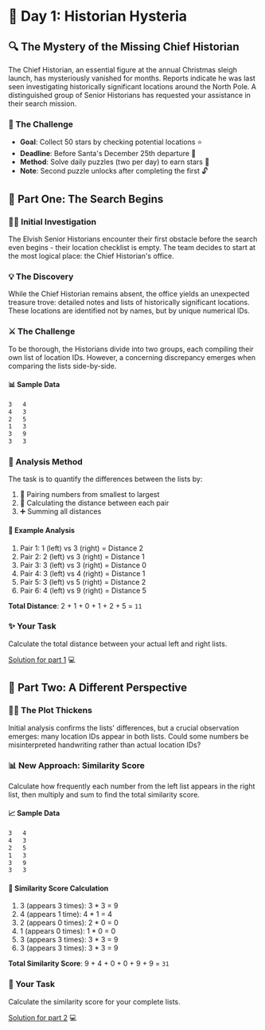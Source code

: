 # 🎄 Day 1: Historian Hysteria

## 🔍 The Mystery of the Missing Chief Historian

The Chief Historian, an essential figure at the annual Christmas sleigh launch, has mysteriously vanished for months. Reports indicate he was last seen investigating historically significant locations around the North Pole. A distinguished group of Senior Historians has requested your assistance in their search mission.

### 🎯 The Challenge
- **Goal**: Collect 50 stars by checking potential locations ⭐️
- **Deadline**: Before Santa's December 25th departure 🎅
- **Method**: Solve daily puzzles (two per day) to earn stars 🧩
- **Note**: Second puzzle unlocks after completing the first 🔓

## 📖 Part One: The Search Begins

### 🏃‍♂️ Initial Investigation
The Elvish Senior Historians encounter their first obstacle before the search even begins - their location checklist is empty. The team decides to start at the most logical place: the Chief Historian's office.

### 💡 The Discovery
While the Chief Historian remains absent, the office yields an unexpected treasure trove: detailed notes and lists of historically significant locations. These locations are identified not by names, but by unique numerical IDs.

### ⚔️ The Challenge
To be thorough, the Historians divide into two groups, each compiling their own list of location IDs. However, a concerning discrepancy emerges when comparing the lists side-by-side.

#### 📊 Sample Data
```txt
3   4
4   3
2   5
1   3
3   9
3   3
```

### 📝 Analysis Method
The task is to quantify the differences between the lists by:
1. 📍 Pairing numbers from smallest to largest
2. 📏 Calculating the distance between each pair
3. ➕ Summing all distances

#### 🔢 Example Analysis
1. Pair 1: 1 (left) vs 3 (right) = Distance 2
2. Pair 2: 2 (left) vs 3 (right) = Distance 1
3. Pair 3: 3 (left) vs 3 (right) = Distance 0
4. Pair 4: 3 (left) vs 4 (right) = Distance 1
5. Pair 5: 3 (left) vs 5 (right) = Distance 2
6. Pair 6: 4 (left) vs 9 (right) = Distance 5

**Total Distance**: 2 + 1 + 0 + 1 + 2 + 5 = `11`

### ✨ Your Task
Calculate the total distance between your actual left and right lists.

[Solution for part 1](/day1_pt1.py) 💻



## 🔄 Part Two: A Different Perspective

### 🕵️‍♂️ The Plot Thickens
Initial analysis confirms the lists' differences, but a crucial observation emerges: many location IDs appear in both lists. Could some numbers be misinterpreted handwriting rather than actual location IDs?

### 📊 New Approach: Similarity Score
Calculate how frequently each number from the left list appears in the right list, then multiply and sum to find the total similarity score.

#### 📈 Sample Data
```txt
3   4
4   3
2   5
1   3
3   9
3   3
```

#### 🧮 Similarity Score Calculation
1. 3 (appears 3 times): 3 * 3 = 9
2. 4 (appears 1 time): 4 * 1 = 4
3. 2 (appears 0 times): 2 * 0 = 0
4. 1 (appears 0 times): 1 * 0 = 0
5. 3 (appears 3 times): 3 * 3 = 9
6. 3 (appears 3 times): 3 * 3 = 9

**Total Similarity Score**: 9 + 4 + 0 + 0 + 9 + 9 = `31`

### 🎉 Your Task
Calculate the similarity score for your complete lists.

[Solution for part 2](/day1_pt2.py) 💻
